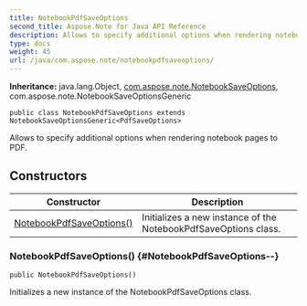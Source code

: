 ```yaml
---
title: NotebookPdfSaveOptions
second_title: Aspose.Note for Java API Reference
description: Allows to specify additional options when rendering notebook pages to PDF.
type: docs
weight: 45
url: /java/com.aspose.note/notebookpdfsaveoptions/
---
```


**Inheritance:**
java.lang.Object, [com.aspose.note.NotebookSaveOptions](../../com.aspose.note/notebooksaveoptions), com.aspose.note.NotebookSaveOptionsGeneric
```
public class NotebookPdfSaveOptions extends NotebookSaveOptionsGeneric<PdfSaveOptions>
```

Allows to specify additional options when rendering notebook pages to PDF.
## Constructors

| Constructor | Description |
| --- | --- |
| [NotebookPdfSaveOptions()](#NotebookPdfSaveOptions--) | Initializes a new instance of the  NotebookPdfSaveOptions  class. |
### NotebookPdfSaveOptions() {#NotebookPdfSaveOptions--}
```
public NotebookPdfSaveOptions()
```


Initializes a new instance of the  NotebookPdfSaveOptions  class.

